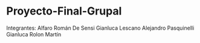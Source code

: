 # Proyecto-Final-Grupal

Integrantes:
Alfaro Román
De Sensi Gianluca
Lescano Alejandro
Pasquinelli Gianluca
Rolon Martín
